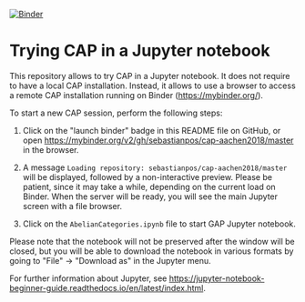 [![Binder](https://mybinder.org/badge.svg)](https://mybinder.org/v2/gh/sebastianpos/cap-aachen2018/master)

# Trying CAP in a Jupyter notebook

This repository allows to try CAP in a Jupyter notebook. It does not require to
have a local CAP installation. Instead, it allows to use a browser to access a
remote CAP installation running on Binder (<https://mybinder.org/>).

To start a new CAP session, perform the following steps:

1. Click on the "launch binder" badge in this README file on GitHub, or open
<https://mybinder.org/v2/gh/sebastianpos/cap-aachen2018/master> in the browser.

2. A message `Loading repository: sebastianpos/cap-aachen2018/master` will be 
displayed, followed by a non-interactive preview. Please be patient, since it
may take a while, depending on the current load on Binder. When the server
will be ready, you will see the main Jupyter screen with a file browser.

3. Click on the `AbelianCategories.ipynb` file to start GAP Jupyter notebook.

Please note that the notebook will not be preserved after the window will
be closed, but you will be able to download the notebook in various formats
by going to "File" -> "Download as" in the Jupyter menu.

For further information about Jupyter, see 
<https://jupyter-notebook-beginner-guide.readthedocs.io/en/latest/index.html>.
